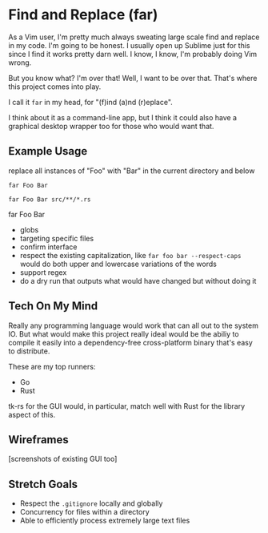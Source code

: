 # Find and Replace (far)

As a Vim user, I'm pretty much always sweating large scale find and replace in my code. I'm going to be honest. I usually open up Sublime just for this since I find it works pretty darn well. I know, I know, I'm probably doing Vim wrong.

But you know what? I'm over that! Well, I want to be over that. That's where this project comes into play.

I call it `far` in my head, for "(f)ind (a)nd (r)eplace".

I think about it as a command-line app, but I think it could also have a graphical desktop wrapper too for those who would want that.

## Example Usage

replace all instances of "Foo" with "Bar" in the current directory and below

```
far Foo Bar
```

```
far Foo Bar src/**/*.rs
```

far Foo Bar

- globs
- targeting specific files
- confirm interface
- respect the existing capitalization, like `far foo bar --respect-caps` would do both upper and lowercase variations of the words
- support regex
- do a dry run that outputs what would have changed but without doing it

## Tech On My Mind

Really any programming language would work that can all out to the system IO. But what would make this project really ideal would be the abiliy to compile it easily into a dependency-free cross-platform binary that's easy to distribute.

These are my top runners:
- Go
- Rust

tk-rs for the GUI would, in particular, match well with Rust for the library aspect of this.

## Wireframes 

[screenshots of existing GUI too]

## Stretch Goals

- Respect the `.gitignore` locally and globally
- Concurrency for files within a directory
- Able to efficiently process extremely large text files
